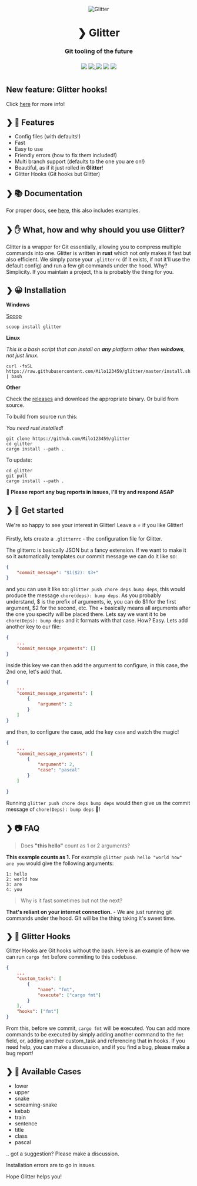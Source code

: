 <p align="center">
  <img src="./assets/glitter.png" alt="Glitter" />
</p>
<h1 align="center">❯ Glitter</h1>
<h3 align="center">
Git tooling of the future
<h3>
<h3 align="center">
    <img src="https://codecov.io/gh/Milo123459/glitter/branch/master/graph/badge.svg">
    <a href="https://github.com/Milo123459/glitter/releases">
    <img src="https://img.shields.io/github/downloads/Milo123459/glitter/total.svg">
    </a>
    <img src="https://img.shields.io/github/stars/Milo123459/glitter">
    <img src="https://tokei.rs/b1/github/Milo123459/glitter?category=lines">
    <img src="https://www.codefactor.io/repository/github/milo123459/glitter/badge">
</h3>
<h1></h1>

## New feature: Glitter hooks!

Click [here](#--glitter-hooks) for more info!

## ❯ 👀 Features
- Config files (with defaults!)
- Fast
- Easy to use
- Friendly errors (how to fix them included!)
- Multi branch support (defaults to the one you are on!)
- Beautiful, as if it just rolled in **Glitter**!
- Glitter Hooks (Git hooks but Glitter)

## ❯ 📚 Documentation

For proper docs, see [here](/docs/index.md), this also includes examples.

## ❯ ✋ What, how and why should you use Glitter?

Glitter is a wrapper for Git essentially, allowing you to compress multiple commands into one. Glitter is written in **rust** which not only makes it fast but also efficient. We simply parse your `.glitterrc` (if it exists, if not it'll use the default config) and run a few git commands under the hood. Why? Simplicity. If you maintain a project, this is probably the thing for you.

## ❯ 😀 Installation

**Windows**

[Scoop](https://scoop.sh)

```
scoop install glitter
```

**Linux**

*This is a bash script that can install on **any** platform other then **windows**, not just linux.*

```
curl -fsSL https://raw.githubusercontent.com/Milo123459/glitter/master/install.sh | bash
```

**Other**

Check the [releases](https://github.com/Milo123459/glitter/releases) and download the appropriate binary. Or build from source.

To build from source run this:

*You need rust installed!*

```
git clone https://github.com/Milo123459/glitter
cd glitter
cargo install --path .
```

To update:

```
cd glitter
git pull
cargo install --path .
```

**🛑 Please report any bug reports in issues, I'll try and respond ASAP**

## ❯ 🎉 Get started

We're so happy to see your interest in Glitter! Leave a ⭐ if you like Glitter!

Firstly, lets create a `.glitterrc` - the configuration file for Glitter.

The glitterrc is basically JSON but a fancy extension. If we want to make it so it automatically templates our commit message we can do it like so:
```json
{
    "commit_message": "$1($2): $3+"
}
```
and you can use it like so: `glitter push chore deps bump deps`, this would produce the message `chore(deps): bump deps`. As you probably understand, $ is the prefix of arguments, ie, you can do $1 for the first argument, $2 for the second, etc. The + basically means all arguments after the one you specify will be placed there. Lets say we want it to be `chore(Deps): bump deps` and it formats with that case. How? Easy. Lets add another key to our file:
```json
{
    ...
    "commit_message_arguments": []
}
```
inside this key we can then add the argument to configure, in this case, the 2nd one, let's add that.
```json
{
    ...
    "commit_message_arguments": [
        {
            "argument": 2
        }
    ]
}
```
and then, to configure the case, add the key `case` and watch the magic!
```json
{
    ...
    "commit_message_arguments": [
        {
            "argument": 2,
            "case": "pascal"
        }
    ]

}
```
Running `glitter push chore deps bump deps` would then give us the commit message of `chore(Deps): bump deps` 🎉!

## ❯ 📷 FAQ

> Does **"this hello"** count as 1 or 2 arguments?

**This example counts as 1.** For example `glitter push hello "world how" are you` would give the following arguments:
```
1: hello
2: world how
3: are
4: you
```

> Why is it fast sometimes but not the next?

**That's reliant on your internet connection.** - We are just running git commands under the hood. Git will be the thing taking it's sweet time.

## ❯ 🎣 Glitter Hooks

Glitter Hooks are Git hooks without the bash. Here is an example of how we can run `cargo fmt` before commiting to this codebase.

```json
{
    ...
    "custom_tasks": [
        {
            "name": "fmt",
            "execute": ["cargo fmt"]
        }
    ],
    "hooks": ["fmt"]
}
```

From this, before we commit, `cargo fmt` will be executed. You can add more commands to be executed by simply adding another command to the `fmt` field, or, adding another custom_task and referencing that in hooks.
If you need help, you can make a discussion, and if you find a bug, please make a bug report!

## ❯ 📣 Available Cases

- lower
- upper
- snake
- screaming-snake
- kebab
- train
- sentence
- title
- class
- pascal

.. got a suggestion? Please make a discussion.

Installation errors are to go in issues.

Hope Glitter helps you!
